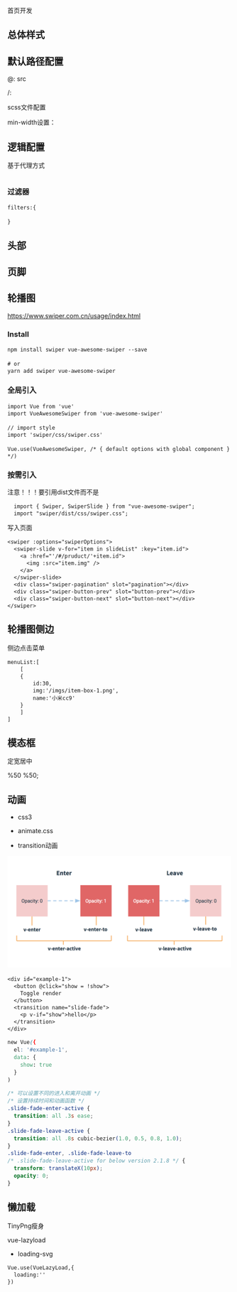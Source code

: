 首页开发

## 总体样式

## 默认路径配置

@: src

/:

scss文件配置

min-width设置：

## 逻辑配置

基于代理方式

```

```

### 过滤器

```
filters:{
	
}
```

## 头部

## 页脚

## 轮播图

<https://www.swiper.com.cn/usage/index.html>

### Install

```
npm install swiper vue-awesome-swiper --save

# or
yarn add swiper vue-awesome-swiper
```

### 全局引入

```
import Vue from 'vue'
import VueAwesomeSwiper from 'vue-awesome-swiper'

// import style
import 'swiper/css/swiper.css'

Vue.use(VueAwesomeSwiper, /* { default options with global component } */)
```

### 按需引入

注意！！！要引用dist文件而不是

```
  import { Swiper, SwiperSlide } from "vue-awesome-swiper";
  import "swiper/dist/css/swiper.css";
```

写入页面

```
<swiper :options="swiperOptions">
  <swiper-slide v-for="item in slideList" :key="item.id">
    <a :href="'/#/pruduct/'+item.id">
      <img :src="item.img" />
    </a>
  </swiper-slide>
  <div class="swiper-pagination" slot="pagination"></div>
  <div class="swiper-button-prev" slot="button-prev"></div>
  <div class="swiper-button-next" slot="button-next"></div>
</swiper>
```

## 轮播图侧边

侧边点击菜单

```
menuList:[
	[
	{
		id:30,
		img:'/imgs/item-box-1.png',
		name:'小米cc9'
	}
	]
]
```

## 模态框

定宽居中

%50 %50;

## 动画

- css3 
- animate.css

- transition动画

![Transition Diagram](../../.vuepress/public/assets/img/transition-1587268234711.png)

```vue
<div id="example-1">
  <button @click="show = !show">
    Toggle render
  </button>
  <transition name="slide-fade">
    <p v-if="show">hello</p>
  </transition>
</div>
```

```css
new Vue({
  el: '#example-1',
  data: {
    show: true
  }
)
```

```css
/* 可以设置不同的进入和离开动画 */
/* 设置持续时间和动画函数 */
.slide-fade-enter-active {
  transition: all .3s ease;
}
.slide-fade-leave-active {
  transition: all .8s cubic-bezier(1.0, 0.5, 0.8, 1.0);
}
.slide-fade-enter, .slide-fade-leave-to
/* .slide-fade-leave-active for below version 2.1.8 */ {
  transform: translateX(10px);
  opacity: 0;
}
```

## 懒加载

TinyPng瘦身

vue-lazyload

- loading-svg

```
Vue.use(VueLazyLoad,{
  loading:''
})
```

